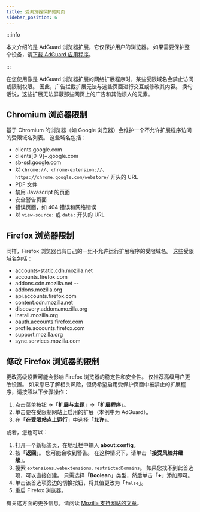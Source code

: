 ```yaml
---
title: 受浏览器保护的网页
sidebar_position: 6
---
```


:::info

本文介绍的是 AdGuard 浏览器扩展，它仅保护用户的浏览器。 如果需要保护整个设备，请[下载 AdGuard 应用程序](https://adguard.com/download.html?auto=true)。

:::

在您使用像是 AdGuard 浏览器扩展的网络扩展程序时，某些受限域名会禁止访问或限制权限。 因此，广告拦截扩展无法与这些页面进行交互或修改其内容。 换句话说，这些扩展无法屏蔽那些网页上的广告和其他烦人的元素。

## Chromium 浏览器限制

基于 Chromium 的浏览器（如 Google 浏览器）会维护一个不允许扩展程序访问的受限域名列表。 这些域名包括：

- clients.google.com
- clients[0-9]+.google.com
- sb-ssl.google.com
- 以 `chrome://`、`chrome-extension://`、`https://chrome.google.com/webstore/` 开头的 URL
- PDF 文件
- 禁用 Javascript 的页面
- 安全警告页面
- 错误页面，如 404 错误和网络错误
- 以 `view-source:` 或 `data:` 开头的 URL

## Firefox 浏览器限制

同样，Firefox 浏览器也有自己的一组不允许运行扩展程序的受限域名。 这些受限域名包括：

- accounts-static.cdn.mozilla.net
- accounts.firefox.com
- addons.cdn.mozilla.net --
- addons.mozilla.org
- api.accounts.firefox.com
- content.cdn.mozilla.net
- discovery.addons.mozilla.org
- install.mozilla.org
- oauth.accounts.firefox.com
- profile.accounts.firefox.com
- support.mozilla.org
- sync.services.mozilla.com

## 修改 Firefox 浏览器的限制

更改高级设置可能会影响 Firefox 浏览器的稳定性和安全性。 仅推荐高级用户更改设置。 如果您已了解相关风险，但仍希望启用受保护页面中被禁止的扩展程序，请按照以下步骤操作：

1. 点击菜单按钮 →「**扩展与主题**」→「**扩展程序**」。
2. 单击要在受限制网站上启用的扩展（本例中为 AdGuard）。
3. 在「**在受限站点上运行**」中选择「**允许**」。

或者，您也可以：

1. 打开一个新标签页，在地址栏中输入 **about:config**。
2. 按「**返回**」。 您可能会收到警告。 在这种情况下，请单击「**接受风险并继续**」。
3. 搜索 `extensions.webextensions.restrictedDomains`。 如果您找不到此首选项，可以直接创建。 只需选择「**Boolean**」类型，然后单击「**+**」添加即可。
4. 单击该首选项旁边的切换按钮，将其值更改为「`false`」。
5. 重启 Firefox 浏览器。

有关这方面的更多信息，请阅读 [Mozilla 支持网站的文章](https://mzl.la/3POXoWi)。
